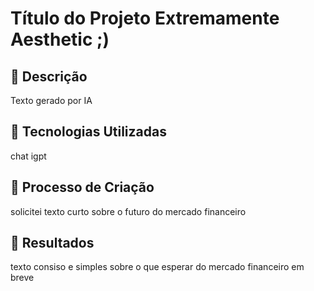 # Título do Projeto Extremamente Aesthetic ;)

## 📒 Descrição
Texto gerado por IA

## 🤖 Tecnologias Utilizadas
chat igpt

## 🧐 Processo de Criação
solicitei texto curto sobre o futuro do mercado financeiro

## 🚀 Resultados
texto consiso e simples sobre o que esperar do mercado financeiro em breve

